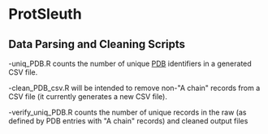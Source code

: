 # ProtSleuth
## Data Parsing and Cleaning Scripts
-uniq_PDB.R counts the number of unique <a href="https://www.rcsb.org/">PDB</a> identifiers in a generated CSV file.

-clean_PDB_csv.R will be intended to remove non-"A chain" records from a CSV file (it currently generates a new CSV file). 

-verify_uniq_PDB.R counts the number of unique records in the raw (as defined by PDB entries with "A chain" records) and cleaned output files
